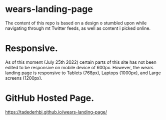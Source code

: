 # wears-landing-page
The content of this repo is based on a design o stumbled upon while navigating through mt Twitter feeds, as well as content i picked online. 
# Responsive.
As of this moment (July 25th 2022) certain parts of this site has not been edited to be responsive on mobile device of 600px. 
However, the wears landing page is responsive to Tablets (768px), Laptops (1000px), and Large screens (1200px). 
# GitHub Hosted Page.
https://tadederhbi.github.io/wears-landing-page/
